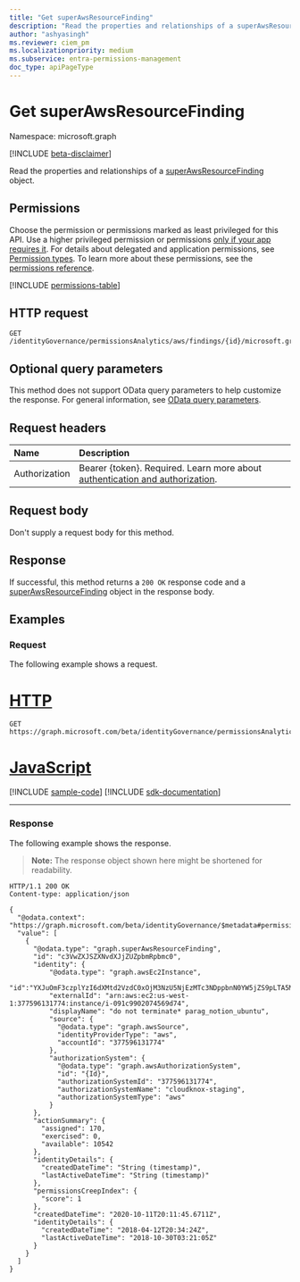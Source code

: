 ```yaml
---
title: "Get superAwsResourceFinding"
description: "Read the properties and relationships of a superAwsResourceFinding object."
author: "ashyasingh"
ms.reviewer: ciem_pm
ms.localizationpriority: medium
ms.subservice: entra-permissions-management
doc_type: apiPageType
---
```


# Get superAwsResourceFinding

Namespace: microsoft.graph

[!INCLUDE [beta-disclaimer](../../includes/beta-disclaimer.md)]

Read the properties and relationships of a [superAwsResourceFinding](../resources/superawsresourcefinding.md) object.

## Permissions

Choose the permission or permissions marked as least privileged for this API. Use a higher privileged permission or permissions [only if your app requires it](/graph/permissions-overview#best-practices-for-using-microsoft-graph-permissions). For details about delegated and application permissions, see [Permission types](/graph/permissions-overview#permission-types). To learn more about these permissions, see the [permissions reference](/graph/permissions-reference).

<!-- { "blockType": "permissions", "name": "superawsresourcefinding_get" } -->
[!INCLUDE [permissions-table](../includes/permissions/superawsresourcefinding-get-permissions.md)]

## HTTP request

<!-- {
  "blockType": "ignored"
}
-->
``` http
GET /identityGovernance/permissionsAnalytics/aws/findings/{id}/microsoft.graph.superAwsResourceFinding
```

## Optional query parameters

This method does not support OData query parameters to help customize the response. For general information, see [OData query parameters](/graph/query-parameters).

## Request headers

|Name|Description|
|:---|:---|
|Authorization|Bearer {token}. Required. Learn more about [authentication and authorization](/graph/auth/auth-concepts).|

## Request body
Don't supply a request body for this method.

## Response

If successful, this method returns a `200 OK` response code and a [superAwsResourceFinding](../resources/superawsresourcefinding.md) object in the response body.

## Examples

### Request
The following example shows a request.
# [HTTP](#tab/http)
<!-- {
  "blockType": "request",
  "name": "get_superawsresourcefinding"
}
-->
``` http
GET https://graph.microsoft.com/beta/identityGovernance/permissionsAnalytics/aws/findings/c3VwZXJSZXNvdXJjZUZpbmRpbmc0/microsoft.graph.superAwsResourceFinding
```

# [JavaScript](#tab/javascript)
[!INCLUDE [sample-code](../includes/snippets/javascript/get-superawsresourcefinding-javascript-snippets.md)]
[!INCLUDE [sdk-documentation](../includes/snippets/snippets-sdk-documentation-link.md)]

---

### Response
The following example shows the response.
>**Note:** The response object shown here might be shortened for readability.
<!-- {
  "blockType": "response",
  "truncated": true,
  "@odata.type": "microsoft.graph.superAwsResourceFinding"
}
-->
``` http
HTTP/1.1 200 OK
Content-type: application/json

{
  "@odata.context": "https://graph.microsoft.com/beta/identityGovernance/$metadata#permissionsAnalytics/aws/findings/microsoft.graph.superAwsResourceFinding",
  "value": [
    {
      "@odata.type": "graph.superAwsResourceFinding",
      "id": "c3VwZXJSZXNvdXJjZUZpbmRpbmc0",
      "identity": {
          "@odata.type": "graph.awsEc2Instance",
          "id":"YXJuOmF3czplYzI6dXMtd2VzdC0xOjM3NzU5NjEzMTc3NDppbnN0YW5jZS9pLTA5MWM5OTAyMDc0NTY5ZDc0",
          "externalId": "arn:aws:ec2:us-west-1:377596131774:instance/i-091c9902074569d74",
          "displayName": "do not terminate* parag_notion_ubuntu",
          "source": {
            "@odata.type": "graph.awsSource",
            "identityProviderType": "aws",
            "accountId": "377596131774"
          },
          "authorizationSystem": {
            "@odata.type": "graph.awsAuthorizationSystem",
            "id": "{Id}",
            "authorizationSystemId": "377596131774",
            "authorizationSystemName": "cloudknox-staging",
            "authorizationSystemType": "aws"
          }
      },
      "actionSummary": {
        "assigned": 170,
        "exercised": 0,
        "available": 10542
      },
      "identityDetails": {
        "createdDateTime": "String (timestamp)",
        "lastActiveDateTime": "String (timestamp)"
      },
      "permissionsCreepIndex": {
        "score": 1
      },
      "createdDateTime": "2020-10-11T20:11:45.6711Z",
      "identityDetails": {
        "createdDateTime": "2018-04-12T20:34:24Z",
        "lastActiveDateTime": "2018-10-30T03:21:05Z"
      }
    }
  ]
}
```

